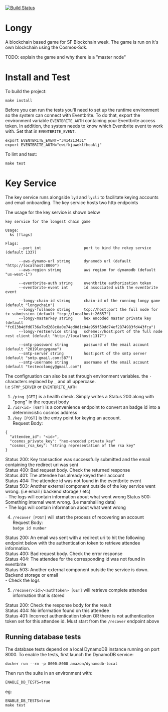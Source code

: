 [![Build Status](https://travis-ci.com/eco/longy.svg?token=QuNAGfYo3kcpqd58kfZs&branch=master)](https://travis-ci.com/eco/longy)

# Longy
A blockchain based game for SF Blockchain week. The game is run on it's own blockchain using the Cosmos-Sdk.

TODO: explain the game and why there is a "master node"

# Install and Test
To build the project:
```
make install
```

Before you can run the tests you'll need to set up the runtime environment so
the system can connect with Eventbrite. To do that, export the environment
variable `EVENTBRITE_AUTH` containing your Eventbrite access token. In addition,
the system needs to know which Eventbrite event to work with. Set that in
`EVENTBRITE_EVENT`.

```
export EVENTBRITE_EVENT="3414213431"
export EVENTBRITE_AUTH="ewifkjaweklfheaklj"
```

To lint and test:
```
make test
```

# Key Service
The key service runs alongside `lyd` and `lycli` to facilitate keying accounts and email onboarding. The key service hosts
two http endpoints

The usage for the key service is shown below
```
key service for the longest chain game

Usage:
  ks [flags]

Flags:
      --port int                   port to bind the rekey service (default 1337)

      --aws-dynamo-url string      dynamodb url (default "http://localhost:8000")
      --aws-region string          aws region for dynamodb (default "us-west-1")

      --eventbrite-auth string     eventbrite authorization token
      --eventbrite-event int       id associated with the eventbrite event

      --longy-chain-id string      chain-id of the running longy game (default "longychain")
      --longy-fullnode string      tcp://host:port the full node for tx submission (default "tcp://localhost:26657")
      --longy-masterkey string     hex encoded master private key (default "fc613b4dfd6736a7bd268c8a0e74ed0d1c04a959f59dd74ef2874983fd443fca")
      --longy-restservice string   scheme://host:port of the full node rest client (default "http://localhost:1317")

      --smtp-password string       password of the email account (default "2019longygame")
      --smtp-server string         host:port of the smtp server (default "smtp.gmail.com:587")
      --smtp-username string       username of the email account (default "testecolongy@gmail.com")
```

The configruation can also be set through environment variables. the `-` characters replaced by `_` and all uppercase.  
   i.e `STMP_SERVER` or `EVENTBRITE_AUTH`


1. `/ping [GET]` is a health check. Simply writes a Status 200 along with "pong" in the request body  
2. `/id/<id> [GET]` is a convenience endpoint to convert an badge id into a determinsistic cosmos address  
3. `/key [POST]` is the entry point for keying an account.  
  Request Body:  
  ```
  {
    "attendee_id": "<id>",
    "cosmos_private_key": "hex-encoded private key"
    "cosmos_rsa_key": "string representation of the rsa key"
  }
  ```  
  Status 200: Key transaction was successfully submitted and the email containing the redirect uri was sent  
  Status 400: Bad request body. Check the returned response  
  Status 401: The attendee has already keyed their account  
  Status 404: The attendee id was not found in the eventbrite event  
  Status 503: Another external component outside of the key service went wrong. (i.e email / backend storage / etc)  
    - The logs will contain information about what went wrong
  Status 500: Something internal went wrong. (i.e marshalling data)  
    - The logs will contain information about what went wrong

4. `/recover [POST]` will start the process of recovering an account  
  Request Body:  
  `badge id number`

  Status 200: An email was sent with a redirect uri to hit the following endpoint below with the authentication token to retrieve attendee information.  
  Status 400: Bad request body. Check the error response  
  Status 404: The attendee for the corresponding id was not found in eventbrite  
  Status 503: Another external component outside the service is down. Backend storage or email  
    - Check the logs

5. `/recover/<id>/<authtoken> [GET]` will retrieve complete attendee information that is stored  

  Status 200: Check the response body for the result  
  Status 404: No information found on this attendee  
  Status 401: Incorrect authentication token OR there is not authentication token set for this attendee id. Must start from the `/recover` endpoint above  

## Running database tests
The database tests depend on a local DynamoDB instance running on port 8000.
To enable the tests, first launch the DynamoDB service:
```
docker run --rm -p 8000:8000 amazon/dynamodb-local
```

Then run the suite in an environment with:
```
ENABLE_DB_TESTS=true
```
eg:
```
ENABLE_DB_TESTS=true
make test
```
